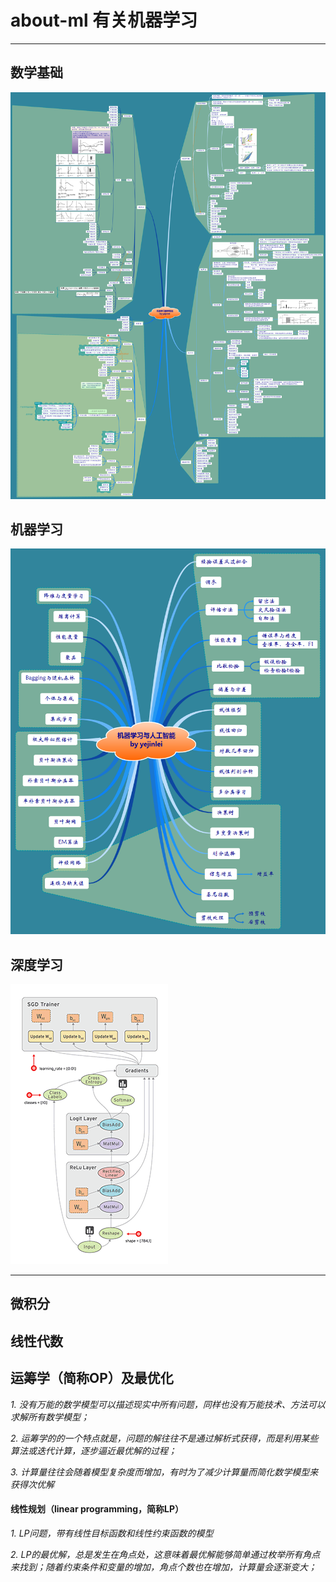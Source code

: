 # about-ml 有关机器学习

----------

## 数学基础

![](数学基础/机器学习数学基础.png)

## 机器学习

![](机器学习与人工智能/机器学习与人工智能.png)

## 深度学习

![](深度学习/tensors_flowing.gif)


----------


## 微积分


## 线性代数


## 运筹学（简称OP）及最优化
*1. 没有万能的数学模型可以描述现实中所有问题，同样也没有万能技术、方法可以求解所有数学模型；*

*2. 运筹学的的一个特点就是，问题的解往往不是通过解析式获得，而是利用某些算法或迭代计算，逐步逼近最优解的过程；*

*3. 计算量往往会随着模型复杂度而增加，有时为了减少计算量而简化数学模型来获得次优解*

#### **线性规划**（linear programming，简称LP）
*1. LP问题，带有线性目标函数和线性约束函数的模型*

*2. LP的最优解，总是发生在角点处，这意味着最优解能够简单通过枚举所有角点来找到；随着约束条件和变量的增加，角点个数也在增加，计算量会逐渐变大；*